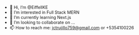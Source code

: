 - 👋 Hi, I’m @EiffelIKE
- 👀 I’m interested in Full Stack MERN 
- 🌱 I’m currently learning Next.js
- 💞️ I’m looking to collaborate on ...
- 📫 How to reach me: jctrujillo759@gmail.com or +5354100226

<!---
EiffelIKE/EiffelIKE is a ✨ special ✨ repository because its `README.md` (this file) appears on your GitHub profile.
You can click the Preview link to take a look at your changes.
--->
